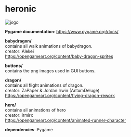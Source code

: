 # heronic

![jogo](https://user-images.githubusercontent.com/121177058/212357027-0df7e581-fc6d-485f-a2a6-138ad27dc766.png)

**Pygame documentation**: https://www.pygame.org/docs/

**babydragon/**<br>
contains all walk animations of babydragon.<br>
creator: Alekei<br>
https://opengameart.org/content/baby-dragon-sprites

**buttons/**<br>
contains the png images used in GUI buttons.

**dragon/**<br>
contains all flight animations of dragon.<br>
creator: ZaPaper & Jordan Irwin (AntumDeluge)<br>
https://opengameart.org/content/flying-dragon-rework<br>

**hero/**<br>
contains all animations of hero <br>
creator: irmirx<br>
https://opengameart.org/content/animated-runner-character


**dependencies**: Pygame
